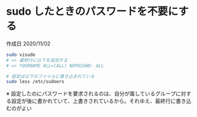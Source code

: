 # sudo したときのパスワードを不要にする

作成日 2020/11/02

```bash
sudo visudo
# => 最終行に以下を追加する
# => YOURNAME ALL=(ALL) NOPASSWD: ALL

# 設定は以下のファイルに書き込まれている
sudo less /etc/sudoers
```

※ 設定したのにパスワードを要求されるのは、自分が属しているグループに対する設定が後に書かれていて、上書きされているから。それゆえ、最終行に書き込むのがよい
